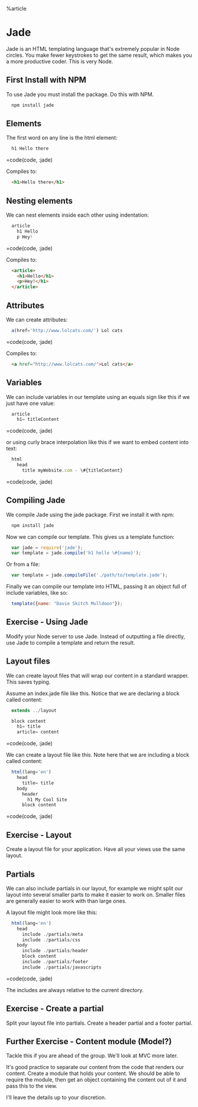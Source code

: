 %article


# Jade

Jade is an HTML templating language that's extremely popular in Node circles. You make fewer keystrokes to get the same result, which makes you a more productive coder. This is very Node.

## First Install with NPM

To use Jade you must install the package. Do this with NPM.

```js
  npm install jade
```





## Elements

The first word on any line is the html element:

```js
  h1 Hello there
```

=code(code, :jade)


Compiles to:

```html
  <h1>Hello there</h1>
```





## Nesting elements

We can nest elements inside each other using indentation:

```js
  article
    h1 Hello
    p Hey!
```

=code(code, :jade)


Compiles to:

```html
  <article>
    <h1>Hello</h1>
    <p>Hey!</h1>
  </article>
```





## Attributes

We can create attributes:

```js
  a(href='http://www.lolcats.com/') Lol cats
```

=code(code, :jade)



Compiles to:

```html
  <a href="http://www.lolcats.com/">Lol cats</a>
```





## Variables

We can include variables in our template using an equals sign like this if we just have one value:

```js
  article
    h1= titleContent
```

=code(code, :jade)



or using curly brace interpolation like this if we want to embed content into text:

```js
  html
    head
      title myWebsite.com - \#{titleContent}
```

=code(code, :jade)



## Compiling Jade

We compile Jade using the jade package. First we install it with npm:

```js
  npm install jade
```





Now we can compile our template. This gives us a template function:

```js
  var jade = require('jade');
  var template = jade.compile('h1 hello \#{name}');
```





Or from a file:

```js
  var template = jade.compileFile('./path/to/template.jade');
```





Finally we can compile our template into HTML, passing it an object full of include variables, like so:

```js
  template({name: "Davie Skitch Mulldoon"});
```







## Exercise - Using Jade

Modify your Node server to use Jade. Instead of outputting a file directly, use Jade to compile a template and return the result.



## Layout files

We can create layout files that will wrap our content in a standard wrapper. This saves typing.

Assume an index.jade file like this. Notice that we are declaring a block called content:

```js
  extends ../layout

  block content
    h1= title
    article= content
```

=code(code, :jade)



We can create a layout file like this. Note here that we are including a block called content:

```js
  html(lang='en')
    head
      title= title
    body
      header
        h1 My Cool Site
      block content
```

=code(code, :jade)






## Exercise - Layout

Create a layout file for your application. Have all your views use the same layout.



## Partials

We can also include partials in our layout, for example we might split our layout into several smaller parts to make it easier to work on. Smaller files are generally easier to work with than large ones.

A layout file might look more like this:


```js
  html(lang='en')
    head
      include ./partials/meta
      include ./partials/css
    body
      include ./partials/header
      block content
      include ./partials/footer
      include ./partials/javascripts
```

=code(code, :jade)


The includes are always relative to the current directory.




## Exercise - Create a partial

Split your layout file into partials. Create a header partial and a footer partial.




## Further Exercise - Content module (Model?)

Tackle this if you are ahead of the group. We'll look at MVC more later.

It's good practice to separate our content from the code that renders our content. Create a module that holds your content. We should be able to require the module, then get an object containing the content out of it and pass this to the view.

I'll leave the details up to your discretion.

